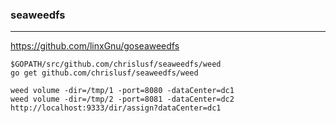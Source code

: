 ### seaweedfs
---
https://github.com/linxGnu/goseaweedfs

```
$GOPATH/src/github.com/chrislusf/seaweedfs/weed
go get github.com/chrislusf/seaweedfs/weed

weed volume -dir=/tmp/1 -port=8080 -dataCenter=dc1
weed volume -dir=/tmp/2 -port=8081 -dataCenter=dc2
http://localhost:9333/dir/assign?dataCenter=dc1
```

```
```

```
```



